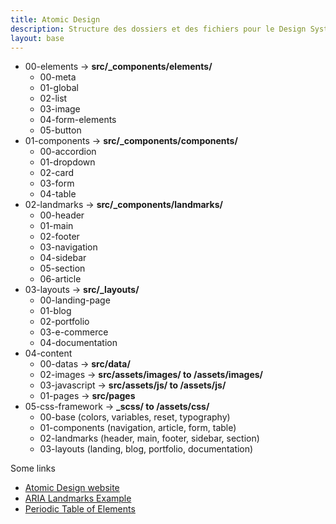 ```yaml
---
title: Atomic Design
description: Structure des dossiers et des fichiers pour le Design System.
layout: base
---
```

- 00-elements -> **src/_components/elements/**
  - 00-meta
  - 01-global
  - 02-list
  - 03-image
  - 04-form-elements
  - 05-button
- 01-components -> **src/_components/components/**
  - 00-accordion
  - 01-dropdown
  - 02-card
  - 03-form
  - 04-table
- 02-landmarks -> **src/_components/landmarks/**
  - 00-header
  - 01-main
  - 02-footer
  - 03-navigation
  - 04-sidebar
  - 05-section
  - 06-article
- 03-layouts -> **src/_layouts/**
  - 00-landing-page
  - 01-blog
  - 02-portfolio
  - 03-e-commerce
  - 04-documentation
- 04-content
  - 00-datas -> **src/data/**
  - 02-images -> **src/assets/images/ to /assets/images/**
  - 03-javascript -> **src/assets/js/ to /assets/js/**
  - 01-pages -> **src/pages**
- 05-css-framework -> **_scss/ to /assets/css/**
  - 00-base (colors, variables, reset, typography)
  - 01-components (navigation, article, form, table)
  - 02-landmarks (header, main, footer, sidebar, section)
  - 03-layouts (landing, blog, portfolio, documentation)

Some links
- [Atomic Design website](https://atomicdesign.bradfrost.com/table-of-contents/)
- [ARIA Landmarks Example](https://www.w3.org/WAI/ARIA/apg/patterns/landmarks/examples/general-principles.html)
- [Periodic Table of Elements](https://madebymike.github.io/html5-periodic-table/)